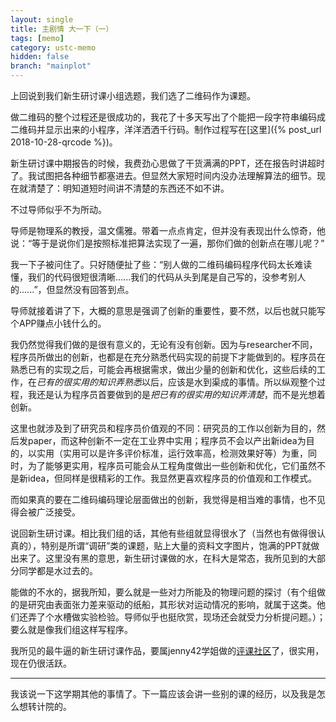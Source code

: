 ```yaml
---
layout: single
title: 主剧情 大一下（一）
tags: [memo]
category: ustc-memo
hidden: false
branch: "mainplot"
---
```


上回说到我们新生研讨课小组选题，我们选了二维码作为课题。

做二维码的整个过程还是很成功的，我花了十多天写出了个能把一段字符串编码成二维码并显示出来的小程序，洋洋洒洒千行码。制作过程写在[这里]({% post_url 2018-10-28-qrcode %})。

新生研讨课中期报告的时候，我费劲心思做了干货满满的PPT，还在报告时讲超时了。我试图把各种细节都塞进去。但显然大家短时间内没办法理解算法的细节。现在就清楚了：明知道短时间讲不清楚的东西还不如不讲。

不过导师似乎不为所动。

导师是物理系的教授，温文儒雅。带着一点点肯定，但并没有表现出什么惊奇，他说：“等于是说你们是按照标准把算法实现了一遍，那你们做的创新点在哪儿呢？”

我一下子被问住了。只好随便扯了些：“别人做的二维码编码程序代码太长难读懂，我们的代码很短很清晰......我们的代码从头到尾是自己写的，没参考别人的......”，但显然没有回答到点。

导师就接着讲了下，大概的意思是强调了创新的重要性，要不然，以后也就只能写个APP赚点小钱什么的。

我仍然觉得我们做的是很有意义的，无论有没有创新。因为与researcher不同，程序员所做出的创新，也都是在充分熟悉代码实现的前提下才能做到的。程序员在熟悉已有的实现之后，可能会再根据需求，做出少量的创新和优化，这些后续的工作，在*已有的很实用的知识弄熟悉*以后，应该是水到渠成的事情。所以纵观整个过程，我还是认为程序员首要做到的是*把已有的很实用的知识弄清楚*，而不是光想着创新。

这里也就涉及到了研究员和程序员价值观的不同：研究员的工作以创新为目的，然后发paper，而这种创新不一定在工业界中实用；程序员不会以产出新idea为目的，以实用（实用可以是许多评价标准，运行效率高，检测效果好等）为重，同时，为了能够更实用，程序员可能会从工程角度做出一些创新和优化，它们虽然不是新idea，但同样是很精彩的工作。我显然更喜欢程序员的价值观和工作模式。

而如果真的要在二维码编码理论层面做出的创新，我觉得是相当难的事情，也不见得会被广泛接受。

说回新生研讨课。相比我们组的话，其他有些组就显得很水了（当然也有做得很认真的），特别是所谓“调研”类的课题，贴上大量的资料文字图片，饱满的PPT就做出来了。这里没有黑的意思，新生研讨课做的水，在科大是常态，我所见到的大部分同学都是水过去的。

能做的不水的，据我所知，要么就是一些对力所能及的物理问题的探讨（有个组做的是研究由表面张力差来驱动的纸船，其形状对运动情况的影响，就属于这类。他们还弄了个水槽做实验检验。导师似乎也挺欣赏，现场还会就受力分析提问题。）；要么就是像我们组这样写程序。

我所见的最牛逼的新生研讨课作品，要属jenny42学姐做的[评课社区](icourse.club)了，很实用，现在仍很活跃。

---

我该说一下这学期其他的事情了。下一篇应该会讲一些别的课的经历，以及我是怎么想转计院的。